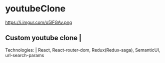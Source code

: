 # youtubeClone
https://i.imgur.com/o5lFGAv.png

## Custom youtube clone |
Technologies: |
React, React-router-dom, Redux(Redux-saga), SemanticUI, url-search-params
